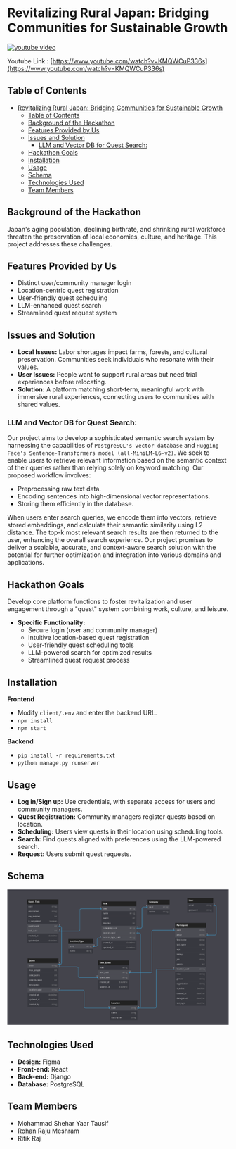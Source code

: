 # Revitalizing Rural Japan: Bridging Communities for Sustainable Growth

[![youtube video](https://img.youtube.com/vi/KMQWCuP336s/0.jpg)](https://www.youtube.com/watch?v=KMQWCuP336s)

Youtube Link : [https://www.youtube.com/watch?v=KMQWCuP336s](https://www.youtube.com/watch?v=KMQWCuP336s)


## Table of Contents
- [Revitalizing Rural Japan: Bridging Communities for Sustainable Growth](#revitalizing-rural-japan-bridging-communities-for-sustainable-growth)
  - [Table of Contents](#table-of-contents)
  - [Background of the Hackathon](#background-of-the-hackathon)
  - [Features Provided by Us](#features-provided-by-us)
  - [Issues and Solution](#issues-and-solution)
    - [LLM and Vector DB for Quest Search:](#llm-and-vector-db-for-quest-search)
  - [Hackathon Goals](#hackathon-goals)
  - [Installation](#installation)
  - [Usage](#usage)
  - [Schema](#schema)
  - [Technologies Used](#technologies-used)
  - [Team Members](#team-members)

## Background of the Hackathon

Japan's aging population, declining birthrate, and shrinking rural workforce threaten the preservation of local economies, culture, and heritage. This project addresses these challenges. 

## Features Provided by Us

* Distinct user/community manager login
* Location-centric quest registration 
* User-friendly quest scheduling 
* LLM-enhanced quest search
* Streamlined quest request system

## Issues and Solution

* **Local Issues:** Labor shortages impact farms, forests, and cultural preservation. Communities seek individuals who resonate with their values.
* **User Issues:** People want to support rural areas but need trial experiences before relocating. 
* **Solution:** A platform matching short-term, meaningful work with immersive rural experiences, connecting users to communities with shared values.

### LLM and Vector DB for Quest Search:

Our project aims to develop a sophisticated semantic search system by harnessing the capabilities of `PostgreSQL's vector database` and `Hugging Face's Sentence-Transformers model (all-MiniLM-L6-v2)`. We seek to enable users to retrieve relevant information based on the semantic context of their queries rather than relying solely on keyword matching. Our proposed workflow involves:
- Preprocessing raw text data.
- Encoding sentences into high-dimensional vector representations.
- Storing them efficiently in the database.

When users enter search queries, we encode them into vectors, retrieve stored embeddings, and calculate their semantic similarity using L2 distance. The top-k most relevant search results are then returned to the user, enhancing the overall search experience. Our project promises to deliver a scalable, accurate, and context-aware search solution with the potential for further optimization and integration into various domains and applications.


## Hackathon Goals

Develop core platform functions to foster revitalization and user engagement through a "quest" system combining work, culture, and leisure.

* **Specific Functionality:**
    * Secure login (user and community manager)
    * Intuitive location-based quest registration
    * User-friendly quest scheduling tools
    * LLM-powered search for optimized results
    * Streamlined quest request process

## Installation

**Frontend** 
* Modify `client/.env` and enter the backend URL.
* `npm install`
* `npm start`

**Backend**
* `pip install -r requirements.txt`
* `python manage.py runserver`

## Usage

* **Log in/Sign up:** Use credentials, with separate access for users and community managers.
* **Quest Registration:** Community managers register quests based on location. 
* **Scheduling:** Users view quests in their location using scheduling tools.
* **Search:** Find quests aligned with preferences using the LLM-powered search.
* **Request:** Users submit quest requests.


## Schema

![Database Schema](./client/public/schema.png)


## Technologies Used

* **Design:** Figma
* **Front-end:** React
* **Back-end:** Django
* **Database:** PostgreSQL

## Team Members

* Mohammad Shehar Yaar Tausif
* Rohan Raju Meshram
* Ritik Raj

